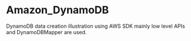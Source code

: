 # Amazon_DynamoDB

DynamoDB data creation illustration using AWS SDK mainly low level APIs and DynamoDBMapper are used.

